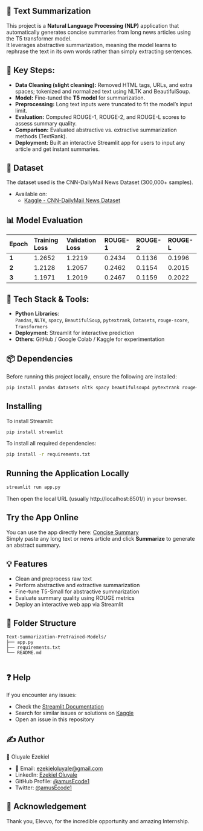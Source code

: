 ## 📰 Text Summarization
This project is a **Natural Language Processing (NLP)** application that automatically generates concise summaries from long news articles using the T5 transformer model.<br>
It leverages abstractive summarization, meaning the model learns to rephrase the text in its own words rather than simply extracting sentences.

## 🧩 Key Steps:
- **Data Cleaning (slight cleaning):** Removed HTML tags, URLs, and extra spaces; tokenized and normalized text using NLTK and BeautifulSoup.
- **Model:** Fine-tuned the **T5 model** for summarization.
- **Preprocessing:** Long text inputs were truncated to fit the model’s input limit.
- **Evaluation:** Computed ROUGE-1, ROUGE-2, and ROUGE-L scores to assess summary quality.
- **Comparison:** Evaluated abstractive vs. extractive summarization methods (TextRank).
- **Deployment:** Built an interactive Streamlit app for users to input any article and get instant summaries.

## 📂 Dataset
The dataset used is the CNN-DailyMail News Dataset (300,000+ samples).
- Available on:
  - [Kaggle - CNN-DailyMail News Dataset](https://www.kaggle.com/datasets/gowrishankarp/newspaper-text-summarization-cnn-dailymail)

## 📊 Model Evaluation
| Epoch | Training Loss | Validation Loss | ROUGE-1 | ROUGE-2 | ROUGE-L |
| :---- | :------------ | :-------------- | :------ | :------ | :------ |
| **1** | 1.2652        | 1.2219          | 0.2434  | 0.1136  | 0.1996  |
| **2** | 1.2128        | 1.2057          | 0.2462  | 0.1154  | 0.2015  |
| **3** | 1.1971        | 1.2019          | 0.2467  | 0.1159  | 0.2022  |

## 🧠 Tech Stack & Tools: 
- **Python Libraries**:  
  `Pandas`, `NLTK`, `spacy`, `BeautifulSoup`, `pytextrank`, `Datasets`, `rouge-score`, `Transformers`
- **Deployment**: Streamlit for interactive prediction  
- **Others**: GitHub / Google Colab / Kaggle for experimentation

## 📦 Dependencies
Before running this project locally, ensure the following are installed:
```sh
pip install pandas datasets nltk spacy beautifulsoup4 pytextrank rouge-score transformers streamlit
```

## Installing
To install Streamlit:
```sh
pip install streamlit
```
To install all required dependencies:
```sh
pip install -r requirements.txt
```

## Running the Application Locally
```sh
streamlit run app.py
```
Then open the local URL (usually http://localhost:8501/) in your browser.

## Try the App Online
You can use the app directly here: [Concise Summary](https://concise-summary.streamlit.app/)<br>
Simply paste any long text or news article and click **Summarize** to generate an abstract summary.

## 💡 Features
- Clean and preprocess raw text
- Perform abstractive and extractive summarization
- Fine-tune T5-Small for abstractive summarization
- Evaluate summary quality using ROUGE metrics
- Deploy an interactive web app via Streamlit
  
## 📂 Folder Structure
```
Text-Summarization-PreTrained-Models/
├── app.py
├── requirements.txt
└── README.md
    
```

## ❓ Help
If you encounter any issues:
- Check the [Streamlit Documentation](https://docs.streamlit.io/)
- Search for similar issues or solutions on [Kaggle](https://www.kaggle.com/)
- Open an issue in this repository

## ✍️ Author
👤 Oluyale Ezekiel
- 📧 Email: ezekieloluyale@gmail.com
- LinkedIn: [Ezekiel Oluyale](https://www.linkedin.com/in/ezekiel-oluyale)
- GitHub Profile: [@amusEcode1](https://github.com/amusEcode1)
- Twitter: [@amusEcode1](https://x.com/amusEcode1?t=uHxhLzrA1TShRiSMrYZQiQ&s=09)

## 🙏 Acknowledgement
Thank you, Elevvo, for the incredible opportunity and amazing Internship.
